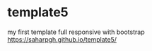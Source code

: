 # template5
my first template full responsive with bootstrap 
https://saharpgh.github.io/template5/
